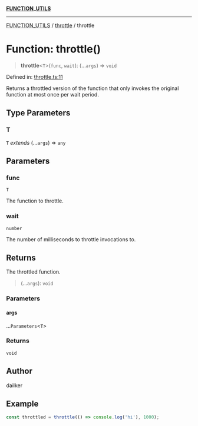 [**FUNCTION_UTILS**](../../README.md)

***

[FUNCTION_UTILS](../../README.md) / [throttle](../README.md) / throttle

# Function: throttle()

> **throttle**\<`T`\>(`func`, `wait`): (...`args`) => `void`

Defined in: [throttle.ts:11](https://github.com/dailker/everyutil/blob/ed6336a7c6553ed095d55eb280ece446462248a8/src/function/throttle.ts#L11)

Returns a throttled version of the function that only invokes the original function at most once per wait period.

## Type Parameters

### T

`T` *extends* (...`args`) => `any`

## Parameters

### func

`T`

The function to throttle.

### wait

`number`

The number of milliseconds to throttle invocations to.

## Returns

The throttled function.

> (...`args`): `void`

### Parameters

#### args

...`Parameters`\<`T`\>

### Returns

`void`

## Author

dailker

## Example

```ts
const throttled = throttle(() => console.log('hi'), 1000);
```

